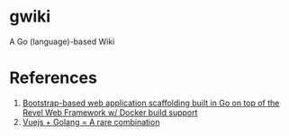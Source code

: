 # gwiki
A Go (language)-based Wiki

# References

1. [Bootstrap-based web application scaffolding built in Go on top of the Revel Web Framework w/ Docker build support](https://github.com/richtr/baseapp)
1. [Vuejs + Golang = A rare combination](https://link.medium.com/onnXssA0I8)
